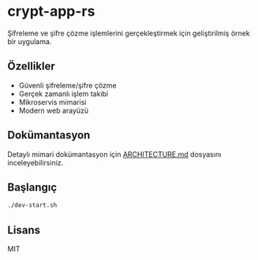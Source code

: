 # crypt-app-rs

Şifreleme ve şifre çözme işlemlerini gerçekleştirmek için geliştirilmiş örnek bir uygulama.

## Özellikler
- Güvenli şifreleme/şifre çözme
- Gerçek zamanlı işlem takibi
- Mikroservis mimarisi
- Modern web arayüzü

## Dokümantasyon
Detaylı mimari dokümantasyon için [ARCHITECTURE.md](docs/ARCHITECTURE.md) dosyasını inceleyebilirsiniz.

## Başlangıç
```bash
./dev-start.sh
```

## Lisans
MIT